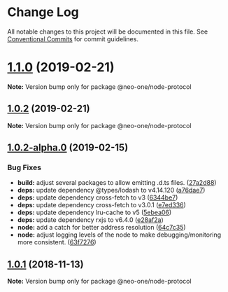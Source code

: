 # Change Log

All notable changes to this project will be documented in this file.
See [Conventional Commits](https://conventionalcommits.org) for commit guidelines.

# [1.1.0](https://github.com/neo-one-suite/neo-one/compare/@neo-one/node-protocol@1.0.2...@neo-one/node-protocol@1.1.0) (2019-02-21)

**Note:** Version bump only for package @neo-one/node-protocol





## [1.0.2](https://github.com/neo-one-suite/neo-one/compare/@neo-one/node-protocol@1.0.2-alpha.0...@neo-one/node-protocol@1.0.2) (2019-02-21)

**Note:** Version bump only for package @neo-one/node-protocol





## [1.0.2-alpha.0](https://github.com/neo-one-suite/neo-one/compare/@neo-one/node-protocol@1.0.1...@neo-one/node-protocol@1.0.2-alpha.0) (2019-02-15)


### Bug Fixes

* **build:** adjust several packages to allow emitting .d.ts files. ([27a2d88](https://github.com/neo-one-suite/neo-one/commit/27a2d88))
* **deps:** update dependency @types/lodash to v4.14.120 ([a76dae7](https://github.com/neo-one-suite/neo-one/commit/a76dae7))
* **deps:** update dependency cross-fetch to v3 ([6344be7](https://github.com/neo-one-suite/neo-one/commit/6344be7))
* **deps:** update dependency cross-fetch to v3.0.1 ([e7ed336](https://github.com/neo-one-suite/neo-one/commit/e7ed336))
* **deps:** update dependency lru-cache to v5 ([5ebea06](https://github.com/neo-one-suite/neo-one/commit/5ebea06))
* **deps:** update dependency rxjs to v6.4.0 ([e28af2a](https://github.com/neo-one-suite/neo-one/commit/e28af2a))
* **node:** add a catch for better address resolution ([64c7c35](https://github.com/neo-one-suite/neo-one/commit/64c7c35))
* **node:** adjust logging levels of the node to make debugging/monitoring more consistent. ([63f7276](https://github.com/neo-one-suite/neo-one/commit/63f7276))





## [1.0.1](https://github.com/neo-one-suite/neo-one/compare/@neo-one/node-protocol@1.0.0...@neo-one/node-protocol@1.0.1) (2018-11-13)

**Note:** Version bump only for package @neo-one/node-protocol
